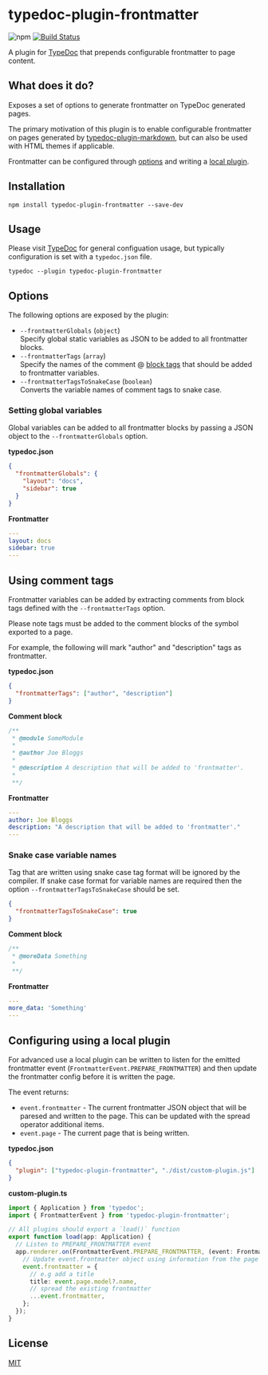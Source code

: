 # typedoc-plugin-frontmatter

![npm](https://img.shields.io/npm/v/typedoc-plugin-frontmatter%2Fnext?&logo=npm) [![Build Status](https://github.com/tgreyuk/typedoc-plugin-markdown/actions/workflows/ci.yml/badge.svg?branch=next)](https://github.com/tgreyuk/typedoc-plugin-markdown/actions/workflows/ci.yml)

A plugin for [TypeDoc](https://typedoc.org) that prepends configurable frontmatter to page content.

## What does it do?

Exposes a set of options to generate frontmatter on TypeDoc generated pages.

The primary motivation of this plugin is to enable configurable frontmatter on pages generated by [typedoc-plugin-markdown](https://github.com/tgreyuk/typedoc-plugin-markdown), but can also be used with HTML themes if applicable.

Frontmatter can be configured through [options](#options) and writing a [local plugin](#configuring-using-a-local-plugin).

## Installation

```shell
npm install typedoc-plugin-frontmatter --save-dev
```

## Usage

Please visit [TypeDoc](https://typedoc.org/options/configuration/#configuration-options) for general configuation usage, but typically configuration is set with a `typedoc.json` file.

```shell
typedoc --plugin typedoc-plugin-frontmatter
```

## Options

The following options are exposed by the plugin:

- `--frontmatterGlobals` (`object`)<br>
  Specify global static variables as JSON to be added to all frontmatter blocks.
- `--frontmatterTags` (`array`)<br>
  Specify the names of the comment @ [block tags](https://typedoc.org/guides/tags/#block-tags) that should be added to frontmatter variables.
- `--frontmatterTagsToSnakeCase` (`boolean`)<br>
  Converts the variable names of comment tags to snake case.

### Setting global variables

Global variables can be added to all frontmatter blocks by passing a JSON object to the `--frontmatterGlobals` option.

**typedoc.json**

```json
{
  "frontmatterGlobals": {
    "layout": "docs",
    "sidebar": true
  }
}
```

**Frontmatter**

```yaml
---
layout: docs
sidebar: true
---
```

## Using comment tags

Frontmatter variables can be added by extracting comments from block tags defined with the `--frontmatterTags` option.

Please note tags must be added to the comment blocks of the symbol exported to a page.

For example, the following will mark "author" and "description" tags as frontmatter.

**typedoc.json**

```json
{
  "frontmatterTags": ["author", "description"]
}
```

**Comment block**

```ts
/**
 * @module SomeModule
 *
 * @author Joe Bloggs
 *
 * @description A description that will be added to 'frontmatter'.
 *
 **/
```

**Frontmatter**

```yaml
---
author: Joe Bloggs
description: "A description that will be added to 'frontmatter'."
---
```

### Snake case variable names

Tag that are written using snake case tag format will be ignored by the compiler. If snake case format for variable names are required then the option `--frontmatterTagsToSnakeCase` should be set.

```json
{
  "frontmatterTagsToSnakeCase": true
}
```

**Comment block**

```ts
/**
 * @moreData Something
 *
 **/
```

**Frontmatter**

```yaml
---
more_data: 'Something'
---
```

## Configuring using a local plugin

For advanced use a local plugin can be written to listen for the emitted frontmatter event (`FrontmatterEvent.PREPARE_FRONTMATTER`) and then update the frontmatter config before it is written the page.

The event returns:

- `event.frontmatter` - The current frontmatter JSON object that will be paresed and written to the page. This can be updated with the spread operator additional items.
- `event.page` - The current page that is being written.

**typedoc.json**

```json
{
  "plugin": ["typedoc-plugin-frontmatter", "./dist/custom-plugin.js"]
}
```

**custom-plugin.ts**

```ts
import { Application } from 'typedoc';
import { FrontmatterEvent } from 'typedoc-plugin-frontmatter';

// All plugins should export a `load()` function
export function load(app: Application) {
  // Listen to PREPARE_FRONTMATTER event
  app.renderer.on(FrontmatterEvent.PREPARE_FRONTMATTER, (event: FrontmatterEvent) => {
    // Update event.frontmatter object using information from the page model as JSON
    event.frontmatter = {
      // e.g add a title
      title: event.page.model?.name,
      // spread the existing frontmatter
      ...event.frontmatter,
    };
  });
}
```

## License

[MIT](https://github.com/tgreyuk/typedoc-plugin-frontmatter/blob/master/LICENSE)
